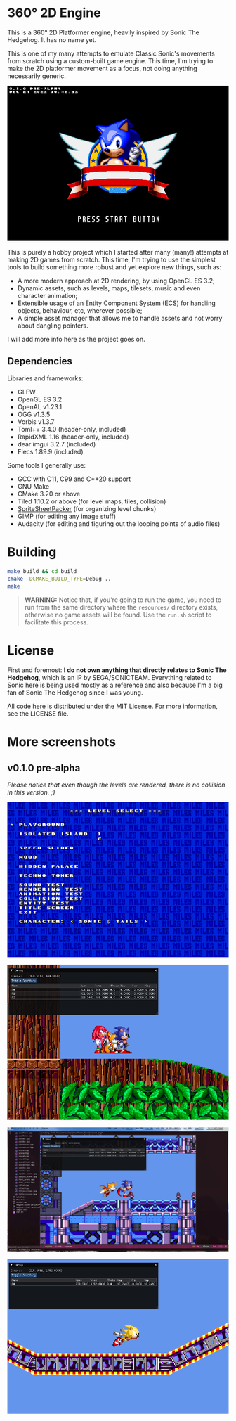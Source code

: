 # 360° 2D Engine

This is a 360° 2D Platformer engine, heavily inspired by Sonic The Hedgehog. It has no name yet.

This is one of my many attempts to emulate Classic Sonic's movements from scratch using a custom-built game engine. This time, I'm trying to make the 2D platformer movement as a focus, not doing anything necessarily generic.

<center>

![Title Screen with Sonic, build date information and a "PRESS START BUTTON" text](./screenshots/titlescreen.png)

</center>

This is purely a hobby project which I started after many (many!) attempts at making 2D games from scratch. This time, I'm trying to use the simplest tools to build something more robust and yet explore new things, such as:

- A more modern approach at 2D rendering, by using OpenGL ES 3.2;
- Dynamic assets, such as levels, maps, tilesets, music and even character animation;
- Extensible usage of an Entity Component System (ECS) for handling objects, behaviour, etc, wherever possible;
- A simple asset manager that allows me to handle assets and not worry about dangling pointers.

I will add more info here as the project goes on.

## Dependencies

Libraries and frameworks:

- GLFW
- OpenGL ES 3.2
- OpenAL v1.23.1
- OGG v1.3.5
- Vorbis v1.3.7
- Toml++ 3.4.0 (header-only, included)
- RapidXML 1.16 (header-only, included)
- dear imgui 3.2.7 (included)
- Flecs 1.89.9 (included)

Some tools I generally use:

- GCC with C11, C99 and C++20 support
- GNU Make
- CMake 3.20 or above
- Tiled 1.10.2 or above (for level maps, tiles, collision)
- [SpriteSheetPacker](http://amakaseev.github.io/sprite-sheet-packer/) (for organizing level chunks)
- GIMP (for editing any image stuff)
- Audacity (for editing and figuring out the looping points of audio files)

# Building

```bash
make build && cd build
cmake -DCMAKE_BUILD_TYPE=Debug ..
make
```

> **WARNING:** Notice that, if you're going to run the game, you need to run from the same directory where the `resources/` directory exists, otherwise no game assets will be found. Use the `run.sh` script to facilitate this process.

# License

First and foremost: **I do not own anything that directly relates to Sonic The Hedgehog**, which is an IP by SEGA/SONICTEAM. Everything related to Sonic here is being used mostly as a reference and also because I'm a big fan of Sonic The Hedgehog since I was young.

All code here is distributed under the MIT License. For more information, see the LICENSE file.


# More screenshots

## v0.1.0 pre-alpha

_Please notice that even though the levels are rendered, there is no collision in this version. ;)_

<center>

![Level Select screen.](./screenshots/levelselect.png)

![Wood Zone with three characters at same time.](./screenshots/wood-3chars.png)

![Techno Tower Zone](./screenshots/technotower.png)

![Super Sonic](./screenshots/supersonic.png)

</center>

